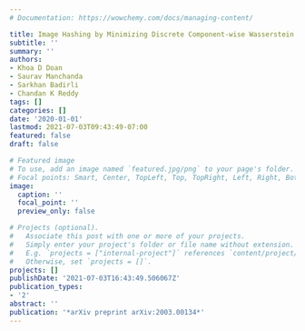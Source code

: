 ```yaml
---
# Documentation: https://wowchemy.com/docs/managing-content/

title: Image Hashing by Minimizing Discrete Component-wise Wasserstein Distance
subtitle: ''
summary: ''
authors:
- Khoa D Doan
- Saurav Manchanda
- Sarkhan Badirli
- Chandan K Reddy
tags: []
categories: []
date: '2020-01-01'
lastmod: 2021-07-03T09:43:49-07:00
featured: false
draft: false

# Featured image
# To use, add an image named `featured.jpg/png` to your page's folder.
# Focal points: Smart, Center, TopLeft, Top, TopRight, Left, Right, BottomLeft, Bottom, BottomRight.
image:
  caption: ''
  focal_point: ''
  preview_only: false

# Projects (optional).
#   Associate this post with one or more of your projects.
#   Simply enter your project's folder or file name without extension.
#   E.g. `projects = ["internal-project"]` references `content/project/deep-learning/index.md`.
#   Otherwise, set `projects = []`.
projects: []
publishDate: '2021-07-03T16:43:49.506067Z'
publication_types:
- '2'
abstract: ''
publication: '*arXiv preprint arXiv:2003.00134*'
---
```

